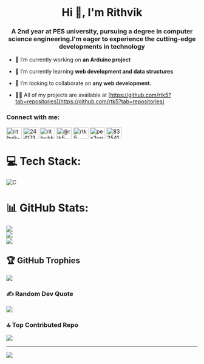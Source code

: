 <h1 align="center">Hi 👋, I'm Rithvik</h1>
<h3 align="center">A 2nd year at PES university, pursuing a degree in computer science engineering.I'm eager to experience the cutting-edge developments in technology</h3>


- 🔭 I’m currently working on **an Arduino project**

- 🌱 I’m currently learning **web development and data structures**

- 👯 I’m looking to collaborate on **any web development.**

- 👨‍💻 All of my projects are available at [https://github.com/rtk5?tab=repositories](https://github.com/rtk5?tab=repositories)

<h3 align="left">Connect with me:</h3>
<p align="left">
<a href="https://linkedin.com/in/rithvik-matta-a8490b2ba" target="blank"><img align="center" src="https://raw.githubusercontent.com/rahuldkjain/github-profile-readme-generator/master/src/images/icons/Social/linked-in-alt.svg" alt="rithvik-matta-a8490b2ba" height="30" width="40" /></a>
<a href="https://stackoverflow.com/users/24417398" target="blank"><img align="center" src="https://raw.githubusercontent.com/rahuldkjain/github-profile-readme-generator/master/src/images/icons/Social/stack-overflow.svg" alt="24417398" height="30" width="40" /></a>
<a href="https://instagram.com/rithvikkkx" target="blank"><img align="center" src="https://raw.githubusercontent.com/rahuldkjain/github-profile-readme-generator/master/src/images/icons/Social/instagram.svg" alt="rithvikkkx" height="30" width="40" /></a>
<a href="https://medium.com/@rtk5" target="blank"><img align="center" src="https://raw.githubusercontent.com/rahuldkjain/github-profile-readme-generator/master/src/images/icons/Social/medium.svg" alt="@rtk5" height="30" width="40" /></a>
<a href="https://www.codechef.com/users/rtk5" target="blank"><img align="center" src="https://cdn.jsdelivr.net/npm/simple-icons@3.1.0/icons/codechef.svg" alt="rtk5" height="30" width="40" /></a>
<a href="https://www.hackerrank.com/pes2ug23cs485" target="blank"><img align="center" src="https://raw.githubusercontent.com/rahuldkjain/github-profile-readme-generator/master/src/images/icons/Social/hackerrank.svg" alt="pes2ug23cs485" height="30" width="40" /></a>
<a href="https://discordapp.com/users/832541968042426389" target="blank"><img align="center" src="https://raw.githubusercontent.com/rahuldkjain/github-profile-readme-generator/master/src/images/icons/Social/discord.svg" alt="832541968042426389" height="30" width="40" /></a>
</p>

# 💻 Tech Stack:
![C](https://img.shields.io/badge/c-%2300599C.svg?style=for-the-badge&logo=c&logoColor=white)
# 📊 GitHub Stats:
![](https://github-readme-stats.vercel.app/api?username=rtk5&theme=highcontrast&hide_border=false&include_all_commits=false&count_private=false)<br/>
![](https://github-readme-streak-stats.herokuapp.com/?user=rtk5&theme=highcontrast&hide_border=false)<br/>
![](https://github-readme-stats.vercel.app/api/top-langs/?username=rtk5&theme=highcontrast&hide_border=false&include_all_commits=false&count_private=false&layout=compact)

## 🏆 GitHub Trophies
![](https://github-profile-trophy.vercel.app/?username=rtk5&theme=radical&no-frame=false&no-bg=true&margin-w=4)

### ✍️ Random Dev Quote
![](https://quotes-github-readme.vercel.app/api?type=horizontal&theme=radical)

### 🔝 Top Contributed Repo
![](https://github-contributor-stats.vercel.app/api?username=rtk5&limit=5&theme=dark&combine_all_yearly_contributions=true)

---
[![](https://visitcount.itsvg.in/api?id=rtk5&icon=0&color=0)](https://visitcount.itsvg.in)
